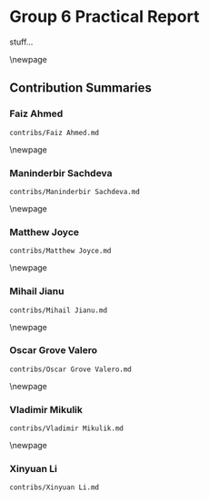 Group 6 Practical Report
========================

stuff...

\newpage

Contribution Summaries
----------------------

### Faiz Ahmed
```include
contribs/Faiz Ahmed.md
```
\newpage
### Maninderbir Sachdeva
```include
contribs/Maninderbir Sachdeva.md
```
\newpage
### Matthew Joyce
```include
contribs/Matthew Joyce.md
```
\newpage
### Mihail Jianu
```include
contribs/Mihail Jianu.md
```
\newpage
### Oscar Grove Valero
```include
contribs/Oscar Grove Valero.md
```
\newpage
### Vladimir Mikulik
```include
contribs/Vladimir Mikulik.md
```
\newpage
### Xinyuan Li
```include
contribs/Xinyuan Li.md
```

